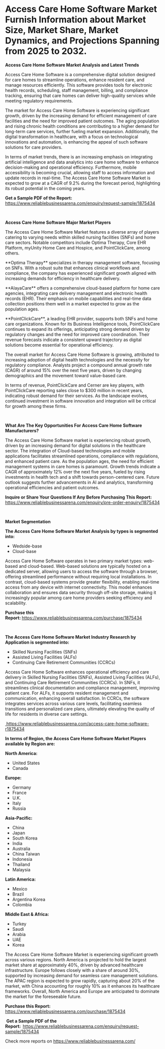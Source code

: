<p><h1>Access Care Home Software Market Furnish Information about Market Size, Market Share, Market Dynamics, and Projections Spanning from 2025 to 2032.</h1></p><p><strong>Access Care Home Software Market Analysis and Latest Trends</strong></p>
<p><p>Access Care Home Software is a comprehensive digital solution designed for care homes to streamline operations, enhance resident care, and manage resources efficiently. This software provides tools for electronic health records, scheduling, staff management, billing, and compliance tracking, ensuring that care homes can deliver high-quality services while meeting regulatory requirements.</p><p>The market for Access Care Home Software is experiencing significant growth, driven by the increasing demand for efficient management of care facilities and the need for improved patient outcomes. The aging population and rising chronic health conditions are contributing to a higher demand for long-term care services, further fueling market expansion. Additionally, the digital transformation in healthcare, with a focus on technological innovations and automation, is enhancing the appeal of such software solutions for care providers.</p><p>In terms of market trends, there is an increasing emphasis on integrating artificial intelligence and data analytics into care home software to enhance decision-making and operational efficiency. Furthermore, mobile accessibility is becoming crucial, allowing staff to access information and update records in real-time. The Access Care Home Software Market is expected to grow at a CAGR of 9.2% during the forecast period, highlighting its robust potential in the coming years.</p></p>
<p><strong>Get a Sample PDF of the Report:&nbsp;</strong> <a href="https://www.reliablebusinessarena.com/enquiry/request-sample/1875434?utm_campaign=3181&utm_medium=2&utm_source=Github&utm_content=ia&utm_term=28032025&utm_id=access-care-home-software">https://www.reliablebusinessarena.com/enquiry/request-sample/1875434</a></p>
<p>&nbsp;</p>
<p><strong>Access Care Home Software Major Market Players</strong></p>
<p><p>The Access Care Home Software Market features a diverse array of players catering to varying needs within skilled nursing facilities (SNFs) and home care sectors. Notable competitors include Optima Therapy, Core EHR Platform, myUnity Home Care and Hospice, and PointClickCare, among others. </p><p>**Optima Therapy** specializes in therapy management software, focusing on SNFs. With a robust suite that enhances clinical workflows and compliance, the company has experienced significant growth aligned with increasing demands for efficiency in healthcare delivery.</p><p>**AlayaCare** offers a comprehensive cloud-based platform for home care agencies, integrating care delivery management and electronic health records (EHR). Their emphasis on mobile capabilities and real-time data collection positions them well in a market expected to grow as the population ages.</p><p>**PointClickCare**, a leading EHR provider, supports both SNFs and home care organizations. Known for its Business Intelligence tools, PointClickCare continues to expand its offerings, anticipating strong demand driven by regulatory changes and the need for improved care coordination. Their revenue forecasts indicate a consistent upward trajectory as digital solutions become essential for operational efficiency.</p><p>The overall market for Access Care Home Software is growing, attributed to increasing adoption of digital health technologies and the necessity for regulatory compliance. Analysts project a compound annual growth rate (CAGR) of around 15% over the next five years, driven by changing demographics and the movement toward value-based care.</p><p>In terms of revenue, PointClickCare and Cerner are key players, with PointClickCare reporting sales close to $300 million in recent years, indicating robust demand for their services. As the landscape evolves, continued investment in software innovation and integration will be critical for growth among these firms.</p></p>
<p>&nbsp;</p>
<p><strong>What Are The Key Opportunities For Access Care Home Software Manufacturers?</strong></p>
<p><p>The Access Care Home Software market is experiencing robust growth, driven by an increasing demand for digital solutions in the healthcare sector. The integration of Cloud-based technologies and mobile applications facilitates streamlined operations, compliance with regulations, and enhanced patient care. As the population ages, the need for efficient management systems in care homes is paramount. Growth trends indicate a CAGR of approximately 12% over the next five years, fueled by rising investments in health tech and a shift towards person-centered care. Future outlook suggests further advancements in AI and analytics, transforming operational efficiencies and patient outcomes.</p></p>
<p><strong>Inquire or Share Your Questions If Any Before Purchasing This Report:</strong> <a href="https://www.reliablebusinessarena.com/enquiry/pre-order-enquiry/1875434?utm_campaign=3181&utm_medium=2&utm_source=Github&utm_content=ia&utm_term=28032025&utm_id=access-care-home-software">https://www.reliablebusinessarena.com/enquiry/pre-order-enquiry/1875434</a></p>
<p>&nbsp;</p>
<p><strong>Market Segmentation</strong></p>
<p><strong>The Access Care Home Software Market Analysis by types is segmented into:</strong></p>
<p><ul><li>Wedside-base</li><li>Cloud-base</li></ul></p>
<p><p>Access Care Home Software operates in two primary market types: web-based and cloud-based. Web-based solutions are typically hosted on a dedicated server, allowing users to access the software through a browser, offering streamlined performance without requiring local installations. In contrast, cloud-based systems provide greater flexibility, enabling real-time access from any device with internet connectivity. This model enhances collaboration and ensures data security through off-site storage, making it increasingly popular among care home providers seeking efficiency and scalability.</p></p>
<p><strong>Purchase this Report:&nbsp;</strong><a href="https://www.reliablebusinessarena.com/purchase/1875434?utm_campaign=3181&utm_medium=2&utm_source=Github&utm_content=ia&utm_term=28032025&utm_id=access-care-home-software">https://www.reliablebusinessarena.com/purchase/1875434</a></p>
<p>&nbsp;</p>
<p><strong>The Access Care Home Software Market Industry Research by Application is segmented into:</strong></p>
<p><ul><li>Skilled Nursing Facilities (SNFs)</li><li>Assisted Living Facilities (ALFs)</li><li>Continuing Care Retirement Communities (CCRCs)</li></ul></p>
<p><p>Access Care Home Software enhances operational efficiency and care delivery in Skilled Nursing Facilities (SNFs), Assisted Living Facilities (ALFs), and Continuing Care Retirement Communities (CCRCs). In SNFs, it streamlines clinical documentation and compliance management, improving patient care. For ALFs, it supports resident management and communication, enhancing overall satisfaction. In CCRCs, the software integrates services across various care levels, facilitating seamless transitions and personalized care plans, ultimately elevating the quality of life for residents in diverse care settings.</p></p>
<p><a href="https://www.reliablebusinessarena.com/access-care-home-software-r1875434?utm_campaign=3181&utm_medium=2&utm_source=Github&utm_content=ia&utm_term=28032025&utm_id=access-care-home-software">&nbsp;https://www.reliablebusinessarena.com/access-care-home-software-r1875434</a></p>
<p><strong>In terms of Region, the Access Care Home Software Market Players available by Region are:</strong></p>
<p>
    <p> <strong> North America: </strong>
        <ul>
            <li>United States</li>
            <li>Canada</li>
        </ul>
        </p> 
    <p> <strong> Europe: </strong>
        <ul>
            <li>Germany</li>
            <li>France</li>
            <li>U.K.</li>
            <li>Italy</li>
            <li>Russia</li>
        </ul>
        </p> 
    <p> <strong> Asia-Pacific: </strong>
        <ul>
            <li>China</li>
            <li>Japan</li>
            <li>South Korea</li>
            <li>India</li>
            <li>Australia</li>
            <li>China Taiwan</li>
            <li>Indonesia</li>
            <li>Thailand</li>
            <li>Malaysia</li>
        </ul>
        </p> 
    <p> <strong> Latin America: </strong>
        <ul>
            <li>Mexico</li>
            <li>Brazil</li>
            <li>Argentina Korea</li>
            <li>Colombia</li>
        </ul>
        </p> 
    <p> <strong> Middle East & Africa: </strong>
        <ul>
            <li>Turkey</li>
            <li>Saudi</li>
            <li>Arabia</li>
            <li>UAE</li>
            <li>Korea</li>
        </ul>
    </p>
    </p>
<p><p>The Access Care Home Software Market is experiencing significant growth across various regions. North America is projected to hold the largest market share at approximately 40%, driven by advanced healthcare infrastructure. Europe follows closely with a share of around 30%, supported by increasing demand for seamless care management solutions. The APAC region is expected to grow rapidly, capturing about 20% of the market, with China accounting for roughly 10% as it enhances its healthcare frameworks. Overall, North America and Europe are anticipated to dominate the market for the foreseeable future.</p></p>
<p><strong>Purchase this Report: </strong><a href="https://www.reliablebusinessarena.com/purchase/1875434?utm_campaign=3181&utm_medium=2&utm_source=Github&utm_content=ia&utm_term=28032025&utm_id=access-care-home-software">https://www.reliablebusinessarena.com/purchase/1875434</a></p>
<p>&nbsp;<strong>Get a Sample PDF of the Report:&nbsp;&nbsp;</strong><a href="https://www.reliablebusinessarena.com/enquiry/request-sample/1875434?utm_campaign=3181&utm_medium=2&utm_source=Github&utm_content=ia&utm_term=28032025&utm_id=access-care-home-software">https://www.reliablebusinessarena.com/enquiry/request-sample/1875434</a></p>
<p><strong></strong></p>
<p>Check more reports on <a href="https://www.reliablebusinessarena.com/?utm_campaign=3181&utm_medium=2&utm_source=Github&utm_content=ia&utm_term=28032025&utm_id=access-care-home-software">https://www.reliablebusinessarena.com/</a></p>